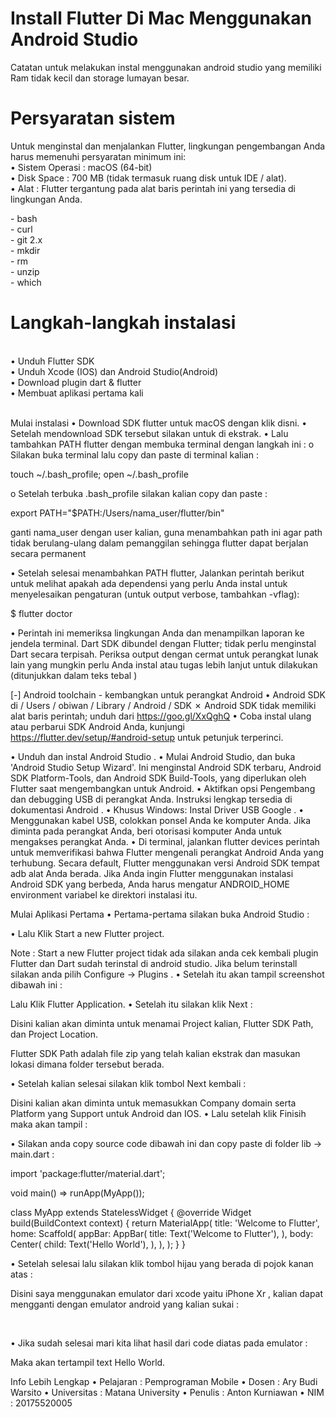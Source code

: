 <h1>Install Flutter Di Mac Menggunakan Android Studio</h1>
Catatan untuk melakukan instal menggunakan android studio yang memiliki Ram tidak kecil dan storage lumayan besar.<br>
<h1>Persyaratan sistem</h1>
Untuk menginstal dan menjalankan Flutter, lingkungan pengembangan Anda harus memenuhi persyaratan minimum ini:<br>
  •	Sistem Operasi : macOS (64-bit)<br>
  •	Disk Space : 700 MB (tidak termasuk ruang disk untuk IDE / alat).<br>
  •	Alat : Flutter tergantung pada alat baris perintah ini yang tersedia di lingkungan Anda.<br>
  <p>
    -	bash <br>
    -	curl <br>
    -	git 2.x <br>
    -	mkdir <br>
    -	rm <br>
    -	unzip <br>
    -	which <br>
  </p>
<h1>Langkah-langkah instalasi</h1><br>
•	Unduh Flutter SDK <br>
•	Unduh Xcode (IOS) dan Android Studio(Android)<br>
•	Download plugin dart & flutter<br>
•	Membuat aplikasi pertama kali<br>
 

Mulai instalasi
•	Download SDK flutter untuk macOS dengan klik disni.
•	Setelah mendownload SDK tersebut silakan untuk di ekstrak.
•	Lalu tambahkan PATH flutter dengan membuka terminal dengan langkah ini :
o	Silakan buka terminal lalu copy dan paste di terminal kalian :

touch ~/.bash_profile; open ~/.bash_profile 
 
o	Setelah terbuka .bash_profile  silakan kalian copy dan paste :

export PATH="$PATH:/Users/nama_user/flutter/bin"

ganti nama_user dengan user kalian, guna menambahkan path ini agar path tidak berulang-ulang dalam pemanggilan sehingga flutter dapat berjalan secara permanent

•	Setelah selesai menambahkan PATH flutter, Jalankan perintah berikut untuk melihat apakah ada dependensi yang perlu Anda instal untuk menyelesaikan pengaturan (untuk output verbose, tambahkan -vflag):

$ flutter doctor

•	Perintah ini memeriksa lingkungan Anda dan menampilkan laporan ke jendela terminal. Dart SDK dibundel dengan Flutter; tidak perlu menginstal Dart secara terpisah. Periksa output dengan cermat untuk perangkat lunak lain yang mungkin perlu Anda instal atau tugas lebih lanjut untuk dilakukan (ditunjukkan dalam teks tebal )

[-] Android toolchain - kembangkan untuk perangkat Android 
    • Android SDK di / Users / obiwan / Library / Android / SDK ✗ Android SDK tidak memiliki alat baris perintah; unduh dari https://goo.gl/XxQghQ 
    • Coba instal ulang atau perbarui SDK Android Anda, 
      kunjungi https://flutter.dev/setup/#android-setup untuk petunjuk terperinci.
    


•	Unduh dan instal Android Studio .
•	Mulai Android Studio, dan buka 'Android Studio Setup Wizard'. Ini menginstal Android SDK terbaru, Android SDK Platform-Tools, dan Android SDK Build-Tools, yang diperlukan oleh Flutter saat mengembangkan untuk Android.
•	Aktifkan opsi Pengembang dan debugging USB di perangkat Anda. Instruksi lengkap tersedia di dokumentasi Android .
•	Khusus Windows: Instal Driver USB Google .
•	Menggunakan kabel USB, colokkan ponsel Anda ke komputer Anda. Jika diminta pada perangkat Anda, beri otorisasi komputer Anda untuk mengakses perangkat Anda.
•	Di terminal, jalankan flutter devices perintah untuk memverifikasi bahwa Flutter mengenali perangkat Android Anda yang terhubung. Secara default, Flutter menggunakan versi Android SDK tempat adb alat Anda berada. Jika Anda ingin Flutter menggunakan instalasi Android SDK yang berbeda, Anda harus mengatur ANDROID_HOME environment variabel ke direktori instalasi itu.



Mulai Aplikasi Pertama
•	Pertama-pertama silakan buka Android Studio :

 

•	Lalu Klik Start a new Flutter project.

Note : Start a new Flutter project tidak ada silakan anda cek kembali plugin Flutter dan Dart sudah terinstal di android studio. Jika  belum terinstall silakan anda pilih Configure -> Plugins .
•	Setelah itu akan tampil screenshot dibawah ini :
 

Lalu Klik Flutter Application.
•	Setelah itu silakan klik Next : 
 

Disini kalian akan diminta untuk menamai Project kalian, Flutter SDK Path, dan Project Location.

Flutter SDK Path adalah file zip yang telah kalian ekstrak dan masukan lokasi dimana folder tersebut berada.

•	Setelah kalian selesai silakan klik tombol Next kembali :
 

Disini kalian akan diminta untuk memasukkan Company domain serta Platform yang Support untuk Android dan IOS.
•	Lalu setelah klik Finisih maka akan tampil :
 
•	Silakan anda copy source code dibawah ini dan copy paste di folder lib -> main.dart :

import 'package:flutter/material.dart';

void main() => runApp(MyApp());

class MyApp extends StatelessWidget {
  @override
  Widget build(BuildContext context) {
    return MaterialApp(
      title: 'Welcome to Flutter',
      home: Scaffold(
        appBar: AppBar(
          title: Text('Welcome to Flutter'),
        ),
        body: Center(
          child: Text('Hello World'),
        ),
      ),
    );
  }
}

•	Setelah selesai lalu silakan klik tombol hijau yang berada di pojok kanan atas :
 
Disini saya menggunakan emulator dari xcode yaitu iPhone Xr , kalian dapat mengganti dengan emulator android yang kalian sukai :
 
 


•	Jika sudah selesai mari kita lihat hasil dari code diatas pada emulator : 

 

Maka akan tertampil text Hello World.
 

Info Lebih Lengkap
•	Pelajaran : Pemprograman Mobile
•	Dosen : Ary Budi Warsito
•	Universitas : Matana University
•	Penulis : Anton Kurniawan
•	NIM : 20175520005


